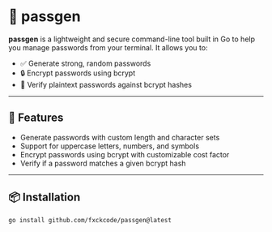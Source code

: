 # 🔐 passgen

**passgen** is a lightweight and secure command-line tool built in Go to help you manage passwords from your terminal. It allows you to:

- ✅ Generate strong, random passwords
- 🔒 Encrypt passwords using bcrypt
- 🧪 Verify plaintext passwords against bcrypt hashes

---

## 🚀 Features

- Generate passwords with custom length and character sets
- Support for uppercase letters, numbers, and symbols
- Encrypt passwords using bcrypt with customizable cost factor
- Verify if a password matches a given bcrypt hash

---

## 📦 Installation

```bash
go install github.com/fxckcode/passgen@latest
```